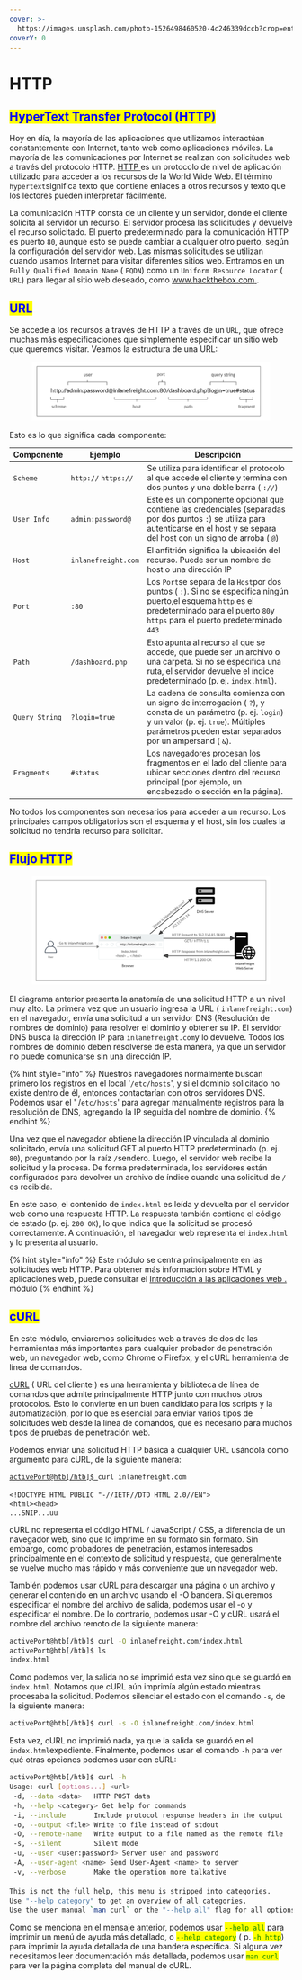```yaml
---
cover: >-
  https://images.unsplash.com/photo-1526498460520-4c246339dccb?crop=entropy&cs=tinysrgb&fm=jpg&ixid=MnwxOTcwMjR8MHwxfHNlYXJjaHwxfHxodHRwfGVufDB8fHx8MTY3ODU0NDU3NA&ixlib=rb-4.0.3&q=80
coverY: 0
---
```


# HTTP

## <mark style="color:blue;">HyperText Transfer Protocol (HTTP)</mark>

Hoy en día, la mayoría de las aplicaciones que utilizamos interactúan constantemente con Internet, tanto web como aplicaciones móviles. La mayoría de las comunicaciones por Internet se realizan con solicitudes web a través del protocolo HTTP.  [HTTP ](https://tools.ietf.org/html/rfc2616)es un protocolo de nivel de aplicación utilizado para acceder a los recursos de la World Wide Web. El término `hypertext`significa texto que contiene enlaces a otros recursos y texto que los lectores pueden interpretar fácilmente.

La comunicación HTTP consta de un cliente y un servidor, donde el cliente solicita al servidor un recurso. El servidor procesa las solicitudes y devuelve el recurso solicitado. El puerto predeterminado para la comunicación HTTP es puerto `80`, aunque esto se puede cambiar a cualquier otro puerto, según la configuración del servidor web. Las mismas solicitudes se utilizan cuando usamos Internet para visitar diferentes sitios web. Entramos en un `Fully Qualified Domain Name` ( `FQDN`) como un `Uniform Resource Locator` ( `URL`) para llegar al sitio web deseado, como [www.hackthebox.com ](http://www.hackthebox.com).



## <mark style="color:blue;">URL</mark>

Se accede a los recursos a través de HTTP a través de un `URL`, que ofrece muchas más especificaciones que simplemente especificar un sitio web que queremos visitar. Veamos la estructura de una URL:

<figure><img src="../../../.gitbook/assets/image (6).png" alt=""><figcaption></figcaption></figure>

Esto es lo que significa cada componente:

| **Componente** | **Ejemplo**          | **Descripción**                                                                                                                                                                                                 |
| -------------- | -------------------- | --------------------------------------------------------------------------------------------------------------------------------------------------------------------------------------------------------------- |
| `Scheme`       | `http://` `https://` | Se utiliza para identificar el protocolo al que accede el cliente y termina con dos puntos y una doble barra ( `://`)                                                                                           |
| `User Info`    | `admin:password@`    | Este es un componente opcional que contiene las credenciales (separadas por dos puntos `:`) se utiliza para autenticarse en el host y se separa del host con un signo de arroba ( `@`)                          |
| `Host`         | `inlanefreight.com`  | El anfitrión significa la ubicación del recurso. Puede ser un nombre de host o una dirección IP                                                                                                                 |
| `Port`         | `:80`                | Los `Port`se separa de la `Host`por dos puntos ( `:`). Si no se especifica ningún puerto,el esquema `http` es el predeterminado para el puerto `80`y `https`  para el puerto predeterminado `443`               |
| `Path`         | `/dashboard.php`     | Esto apunta al recurso al que se accede, que puede ser un archivo o una carpeta. Si no se especifica una ruta, el servidor devuelve el índice predeterminado (p. ej. `index.html`).                             |
| `Query String` | `?login=true`        | La cadena de consulta comienza con un signo de interrogación ( `?`), y consta de un parámetro (p. ej. `login`) y un valor (p. ej. `true`). Múltiples parámetros pueden estar separados por un ampersand ( `&`). |
| `Fragments`    | `#status`            | Los navegadores procesan los fragmentos en el lado del cliente para ubicar secciones dentro del recurso principal (por ejemplo, un encabezado o sección en la página).                                          |

No todos los componentes son necesarios para acceder a un recurso. Los principales campos obligatorios son el esquema y el host, sin los cuales la solicitud no tendría recurso para solicitar.



## <mark style="color:blue;">Flujo HTTP</mark>

<figure><img src="../../../.gitbook/assets/Untitled.png" alt=""><figcaption></figcaption></figure>

El diagrama anterior presenta la anatomía de una solicitud HTTP a un nivel muy alto. La primera vez que un usuario ingresa la URL ( `inlanefreight.com`) en el navegador, envía una solicitud a un servidor DNS (Resolución de nombres de dominio) para resolver el dominio y obtener su IP. El servidor DNS busca la dirección IP para `inlanefreight.com`y lo devuelve. Todos los nombres de dominio deben resolverse de esta manera, ya que un servidor no puede comunicarse sin una dirección IP.

{% hint style="info" %}
Nuestros navegadores normalmente buscan primero los registros en el local '`/etc/hosts`',  y si el dominio solicitado no existe dentro de él, entonces contactarían con otros servidores DNS. Podemos usar el ' /`etc/hosts`' para agregar manualmente registros para la resolución de DNS, agregando la IP seguida del nombre de dominio.
{% endhint %}

Una vez que el navegador obtiene la dirección IP vinculada al dominio solicitado, envía una solicitud GET al puerto HTTP predeterminado (p. ej. `80`), preguntando por la raíz `/`sendero. Luego, el servidor web recibe la solicitud y la procesa. De forma predeterminada, los servidores están configurados para devolver un archivo de índice cuando una solicitud de `/` es recibida.

En este caso, el contenido de `index.html` es leída y devuelta por el servidor web como una respuesta HTTP. La respuesta también contiene el código de estado (p. ej. `200 OK`), lo que indica que la solicitud se procesó correctamente. A continuación, el navegador web representa el `index.html` y lo presenta al usuario.

{% hint style="info" %}
Este módulo se centra principalmente en las solicitudes web HTTP. Para obtener más información sobre HTML y aplicaciones web, puede consultar el [Introducción a las aplicaciones web . ](https://academy.hackthebox.com/module/details/75)módulo
{% endhint %}

## <mark style="color:blue;">cURL</mark>

En este módulo, enviaremos solicitudes web a través de dos de las herramientas más importantes para cualquier probador de penetración web, un navegador web, como Chrome o Firefox, y el cURL herramienta de línea de comandos.

[cURL](https://curl.haxx.se/) ( URL del cliente ) es una herramienta y biblioteca de línea de comandos que admite principalmente HTTP junto con muchos otros protocolos. Esto lo convierte en un buen candidato para los scripts y la automatización, por lo que es esencial para enviar varios tipos de solicitudes web desde la línea de comandos, que es necesario para muchos tipos de pruebas de penetración web.

Podemos enviar una solicitud HTTP básica a cualquier URL usándola como argumento para cURL, de la siguiente manera:

<pre class="language-bash"><code class="lang-bash"><a data-footnote-ref href="#user-content-fn-1">activePort@htb[/htb]$</a><a data-footnote-ref href="#user-content-fn-2"> </a>curl inlanefreight.com

&#x3C;!DOCTYPE HTML PUBLIC "-//IETF//DTD HTML 2.0//EN">
&#x3C;html>&#x3C;head>
...SNIP...uu
</code></pre>

cURL no representa el código HTML / JavaScript / CSS, a diferencia de un navegador web, sino que lo imprime en su formato sin formato. Sin embargo, como probadores de penetración, estamos interesados principalmente en el contexto de solicitud y respuesta, que generalmente se vuelve mucho más rápido y más conveniente que un navegador web.

También podemos usar cURL para descargar una página o un archivo y generar el contenido en un archivo usando el -O bandera. Si queremos especificar el nombre del archivo de salida, podemos usar el -o  y especificar el nombre. De lo contrario, podemos usar -O y cURL usará el nombre del archivo remoto de la siguiente manera:

```bash
activePort@htb[/htb]$ curl -O inlanefreight.com/index.html
activePort@htb[/htb]$ ls
index.html
```

Como podemos ver, la salida no se imprimió esta vez sino que se guardó en `index.html`. Notamos que cURL aún imprimía algún estado mientras procesaba la solicitud. Podemos silenciar el estado con el comando `-s`, de la siguiente manera:

```bash
activePort@htb[/htb]$ curl -s -O inlanefreight.com/index.html
```

Esta vez, cURL no imprimió nada, ya que la salida se guardó en el `index.html`expediente. Finalmente, podemos usar el comando `-h` para ver qué otras opciones podemos usar con cURL:

```bash
activePort@htb[/htb]$ curl -h
Usage: curl [options...] <url>
 -d, --data <data>   HTTP POST data
 -h, --help <category> Get help for commands
 -i, --include       Include protocol response headers in the output
 -o, --output <file> Write to file instead of stdout
 -O, --remote-name   Write output to a file named as the remote file
 -s, --silent        Silent mode
 -u, --user <user:password> Server user and password
 -A, --user-agent <name> Send User-Agent <name> to server
 -v, --verbose       Make the operation more talkative

This is not the full help, this menu is stripped into categories.
Use "--help category" to get an overview of all categories.
Use the user manual `man curl` or the "--help all" flag for all options.
```

Como se menciona en el mensaje anterior, podemos usar <mark style="color:green;">`--help all`</mark> para imprimir un menú de ayuda más detallado, o <mark style="color:green;">`--help category`</mark> ( p. <mark style="color:green;">`-h http`</mark>) para imprimir la ayuda detallada de una bandera específica. Si alguna vez necesitamos leer documentación más detallada, podemos usar <mark style="color:green;">`man curl`</mark> para ver la página completa del manual de cURL.

[^1]: 

[^2]: 
